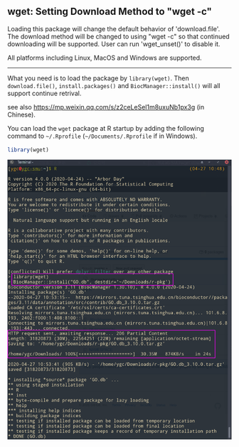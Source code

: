 ## wget: Setting Download Method to "wget -c"


Loading this package will change the default behavior of 'download.file'. The download method will be changed to using "wget -c" so that continued downloading will be supported. User can run 'wget_unset()' to disable it.

All platforms including Linux, MacOS and Windows are supported.


----

What you need is to load the package by `library(wget)`. Then `download.file()`, `install.packages()` and `BiocManager::install()` will all support continue retrival.

see also <https://mp.weixin.qq.com/s/z2ceLeSel1m8uxuNb1px3g> (in Chinese).

You can load the `wget` package at R startup by adding the following command to `~/.Rprofile` (`~/Documents/.Rprofile` if in Windows).

```r
library(wget)
```

![](inst/figures/2020-04-27_11-01.png)
